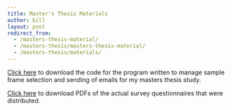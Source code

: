 ```yaml
---
title: Master's Thesis Materials
author: bill
layout: post
redirect_from:
  - /masters-thesis-material/
  - /masters-thesis/masters-thesis-material/
  - /masters-thesis/materials/
---
```


[Click here][1] to download the code for the program written to manage sample frame
selection and sending of emails for my masters thesis study.

[Click here][2] to download PDFs of the actual survey questionnaires
that were distributed.

 [1]: https://github.com/wbushey/masters-thesis-survey-mailer
 [2]: /files/posts/2013/09/Surveys.zip
